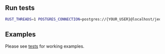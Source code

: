 ## Run tests

```bash
RUST_THREADS=1 POSTGRES_CONNECTION=postgres://{YOUR_USER}@localhost/jedi cargo test
```

## Examples

Please see [tests](https://github.com/deuterium-orm/deuterium-orm/blob/master/tests/tests.rs) for working examples.
